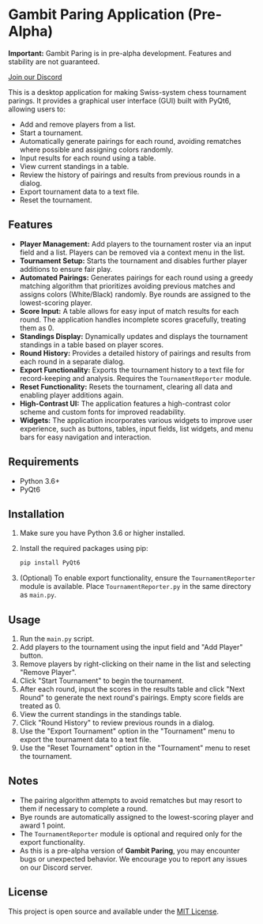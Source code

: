 # Gambit Paring Application (Pre-Alpha)

**Important:** Gambit Paring is in pre-alpha development. Features and stability are not guaranteed.

[Join our Discord](https://discord.gg/eEnnetMDfr)

This is a desktop application for making Swiss-system chess tournament parings. It provides a graphical user interface (GUI) built with PyQt6, allowing users to:

- Add and remove players from a list.
- Start a tournament.
- Automatically generate pairings for each round, avoiding rematches where possible and assigning colors randomly.
- Input results for each round using a table.
- View current standings in a table.
- Review the history of pairings and results from previous rounds in a dialog.
- Export tournament data to a text file.
- Reset the tournament.

## Features

- **Player Management:** Add players to the tournament roster via an input field and a list. Players can be removed via a context menu in the list.
- **Tournament Setup:** Starts the tournament and disables further player additions to ensure fair play.
- **Automated Pairings:** Generates pairings for each round using a greedy matching algorithm that prioritizes avoiding previous matches and assigns colors (White/Black) randomly. Bye rounds are assigned to the lowest-scoring player.
- **Score Input:** A table allows for easy input of match results for each round. The application handles incomplete scores gracefully, treating them as 0.
- **Standings Display:** Dynamically updates and displays the tournament standings in a table based on player scores.
- **Round History:** Provides a detailed history of pairings and results from each round in a separate dialog.
- **Export Functionality:** Exports the tournament history to a text file for record-keeping and analysis. Requires the `TournamentReporter` module.
- **Reset Functionality:** Resets the tournament, clearing all data and enabling player additions again.
- **High-Contrast UI:** The application features a high-contrast color scheme and custom fonts for improved readability.
- **Widgets:** The application incorporates various widgets to improve user experience, such as buttons, tables, input fields, list widgets, and menu bars for easy navigation and interaction.

## Requirements

- Python 3.6+
- PyQt6

## Installation

1.  Make sure you have Python 3.6 or higher installed.
2.  Install the required packages using pip:

    ```bash
    pip install PyQt6
    ```

3.  (Optional) To enable export functionality, ensure the `TournamentReporter` module is available. Place `TournamentReporter.py` in the same directory as `main.py`.

## Usage

1.  Run the `main.py` script.
2.  Add players to the tournament using the input field and "Add Player" button.
3.  Remove players by right-clicking on their name in the list and selecting "Remove Player".
4.  Click "Start Tournament" to begin the tournament.
5.  After each round, input the scores in the results table and click "Next Round" to generate the next round's pairings. Empty score fields are treated as 0.
6.  View the current standings in the standings table.
7.  Click "Round History" to review previous rounds in a dialog.
8.  Use the "Export Tournament" option in the "Tournament" menu to export the tournament data to a text file.
9.  Use the "Reset Tournament" option in the "Tournament" menu to reset the tournament.

## Notes

-   The pairing algorithm attempts to avoid rematches but may resort to them if necessary to complete a round.
-   Bye rounds are automatically assigned to the lowest-scoring player and award 1 point.
-   The `TournamentReporter` module is optional and required only for the export functionality.
-   As this is a pre-alpha version of **Gambit Paring**, you may encounter bugs or unexpected behavior. We encourage you to report any issues on our Discord server.

## License

This project is open source and available under the [MIT License](LICENSE).
